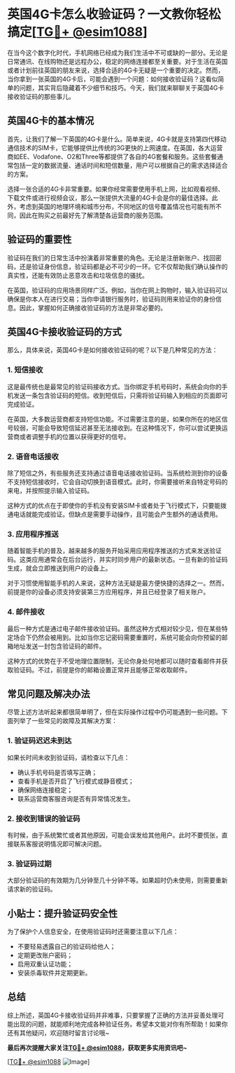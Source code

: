 # 英国4G卡怎么收验证码？一文教你轻松搞定[[TG💪+ @esim1088](https://t.me/s/esim1088)]

在当今这个数字化时代，手机网络已经成为我们生活中不可或缺的一部分。无论是日常通讯、在线购物还是远程办公，稳定的网络连接都至关重要。对于生活在英国或者计划前往英国的朋友来说，选择合适的4G卡无疑是一个重要的决定。然而，当你拿到一张英国的4G卡后，可能会遇到一个问题：如何接收验证码？这看似简单的问题，其实背后隐藏着不少细节和技巧。今天，我们就来聊聊关于英国4G卡接收验证码的那些事儿。

## 英国4G卡的基本情况

首先，让我们了解一下英国的4G卡是什么。简单来说，4G卡就是支持第四代移动通信技术的SIM卡，它能够提供比传统的3G更快的上网速度。在英国，各大运营商如EE、Vodafone、O2和Three等都提供了各自的4G套餐和服务。这些套餐通常包括一定的数据流量、通话时间和短信数量，用户可以根据自己的需求选择适合的方案。

选择一张合适的4G卡非常重要。如果你经常需要使用手机上网，比如观看视频、下载文件或进行视频会议，那么一张提供大流量的4G卡会是你的最佳选择。此外，考虑到英国的地理环境和城市分布，不同地区的信号覆盖情况也可能有所不同，因此在购买之前最好先了解清楚各运营商的服务范围。

## 验证码的重要性

验证码在我们的日常生活中扮演着非常重要的角色。无论是注册新账户、找回密码，还是验证身份信息，验证码都是必不可少的一环。它不仅帮助我们确认操作的真实性，还能有效防止恶意攻击和垃圾信息的骚扰。

在英国，验证码的应用场景同样广泛。例如，当你在网上购物时，输入验证码可以确保是你本人在进行交易；当你申请银行服务时，验证码则用来验证你的身份信息。因此，掌握如何正确接收验证码的方法是非常必要的。

## 英国4G卡接收验证码的方式

那么，具体来说，英国4G卡是如何接收验证码的呢？以下是几种常见的方法：

### 1. 短信接收

这是最传统也是最常见的验证码接收方式。当你绑定手机号码时，系统会向你的手机发送一条包含验证码的短信。收到短信后，只需将验证码输入到相应的页面即可完成验证。

在英国，大多数运营商都支持短信功能。不过需要注意的是，如果你所在的地区信号较弱，可能会导致短信延迟甚至无法接收到。在这种情况下，你可以尝试更换运营商或者调整手机的位置以获得更好的信号。

### 2. 语音电话接收

除了短信之外，有些服务还支持通过语音电话接收验证码。当系统检测到你的设备不支持短信接收时，它会自动切换到语音模式。此时，你需要接听来自特定号码的来电，并按照提示输入验证码。

这种方式的优点在于即使你的手机没有安装SIM卡或者处于飞行模式下，只要能拨通电话就能完成验证。但缺点是需要手动操作，且可能会产生额外的通话费用。

### 3. 应用程序推送

随着智能手机的普及，越来越多的服务开始采用应用程序推送的方式来发送验证码。这类应用通常会在后台运行，并实时同步用户的最新状态。一旦有新的验证码生成，就会立即推送到用户的设备上。

对于习惯使用智能手机的人来说，这种方法无疑是最方便快捷的选择之一。然而，前提是你的设备必须支持安装第三方应用程序，并且已经登录了相关账户。

### 4. 邮件接收

最后一种方式是通过电子邮件接收验证码。虽然这种方式相对较少见，但在某些特定场合下仍然会被用到。比如当你忘记密码需要重置时，系统可能会向你预留的邮箱地址发送一封包含验证码的邮件。

这种方式的优势在于不受地理位置限制，无论你身处何地都可以随时查看邮件并获取验证码。不过，前提是你的邮箱设置正常并且能够正常收取邮件。

## 常见问题及解决办法

尽管上述方法听起来都很简单明了，但在实际操作过程中仍可能遇到一些问题。下面列举了一些常见的故障及其解决方案：

### 1. 验证码迟迟未到达

如果长时间未收到验证码，请检查以下几点：
- 确认手机号码是否填写正确；
- 查看手机是否开启了飞行模式或静音模式；
- 确保网络连接稳定；
- 联系运营商客服咨询是否有异常情况发生。

### 2. 接收到错误的验证码

有时候，由于系统繁忙或者其他原因，可能会误发给其他用户。此时不要慌张，直接联系客服说明情况即可解决问题。

### 3. 验证码过期

大部分验证码的有效期为几分钟至几十分钟不等。如果超时仍未使用，则需要重新请求新的验证码。

## 小贴士：提升验证码安全性

为了保护个人信息安全，在使用验证码时还需要注意以下几点：

- 不要轻易透露自己的验证码给他人；
- 定期更改账户密码；
- 启用双重认证功能；
- 安装杀毒软件并定期更新。

## 总结

综上所述，英国4G卡接收验证码并非难事，只要掌握了正确的方法并妥善处理可能出现的问题，就能顺利地完成各种验证任务。希望本文能对你有所帮助！如果你还有其他疑问，欢迎随时留言讨论哦~

**最后再次提醒大家关注[TG💪+ @esim1088](https://t.me/s/esim1088)，获取更多实用资讯吧~**

[[TG💪+ @esim1088](https://t.me/s/esim1088) ![Image](https://i.postimg.cc/4NQfJmqS/Snipaste-2025-05-13-00-14-12.png)]